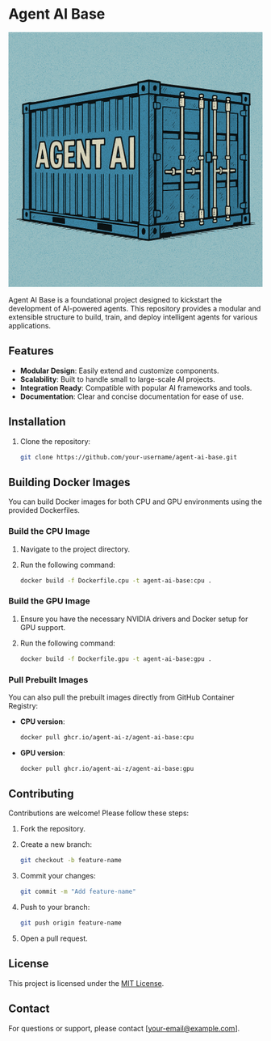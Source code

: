 # Agent AI Base

![agent-ai-base](./agent-ai-base.png)

Agent AI Base is a foundational project designed to kickstart the development of AI-powered agents. This repository provides a modular and extensible structure to build, train, and deploy intelligent agents for various applications.

## Features

- **Modular Design**: Easily extend and customize components.
- **Scalability**: Built to handle small to large-scale AI projects.
- **Integration Ready**: Compatible with popular AI frameworks and tools.
- **Documentation**: Clear and concise documentation for ease of use.

## Installation

1. Clone the repository:

    ```bash
    git clone https://github.com/your-username/agent-ai-base.git
    ```
    
## Building Docker Images

You can build Docker images for both CPU and GPU environments using the provided Dockerfiles.

### Build the CPU Image

1. Navigate to the project directory.
2. Run the following command:

    ```bash
    docker build -f Dockerfile.cpu -t agent-ai-base:cpu .
    ```

### Build the GPU Image

1. Ensure you have the necessary NVIDIA drivers and Docker setup for GPU support.
2. Run the following command:

    ```bash
    docker build -f Dockerfile.gpu -t agent-ai-base:gpu .
    ```

### Pull Prebuilt Images

You can also pull the prebuilt images directly from GitHub Container Registry:

- **CPU version**:

    ```bash
    docker pull ghcr.io/agent-ai-z/agent-ai-base:cpu
    ```

- **GPU version**:

    ```bash
    docker pull ghcr.io/agent-ai-z/agent-ai-base:gpu
    ```

## Contributing

Contributions are welcome! Please follow these steps:

1. Fork the repository.
2. Create a new branch:

    ```bash
    git checkout -b feature-name
    ```

3. Commit your changes:

    ```bash
    git commit -m "Add feature-name"
    ```

4. Push to your branch:

    ```bash
    git push origin feature-name
    ```
    
5. Open a pull request.

## License

This project is licensed under the [MIT License](LICENSE).

## Contact

For questions or support, please contact [your-email@example.com].
